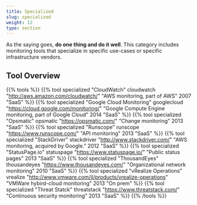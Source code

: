 ```yaml
---
title: Specialized
slug: specialized
weight: 12
type: section
---
```


As the saying goes, **do one thing and do it well**. This category includes monitoring tools that specialize in specific use-cases or specific infrastructure vendors.

## Tool Overview

{{% tools %}}
  {{% tool specialized "CloudWatch" cloudwatch "http://aws.amazon.com/cloudwatch/" "AWS monitoring, part of AWS" 2007 "SaaS" %}}
  {{% tool specialized "Google Cloud Monitoring" googlecloud "https://cloud.google.com/monitoring/" "Google Compute Engine monitoring, part of Google Cloud" 2014 "SaaS" %}}
  {{% tool specialized "Opsmatic" opsmatic "https://opsmatic.com/" "Change monitoring" 2013 "SaaS" %}}
  {{% tool specialized "Runscope" runscope "https://www.runscope.com/" "API monitoring" 2013 "SaaS" %}}
  {{% tool specialized "StackDriver" stackdriver "http://www.stackdriver.com/" "AWS monitoring, acquired by Google." 2012 "SaaS" %}}
  {{% tool specialized "StatusPage.io" statuspage "https://www.statuspage.io/" "Public status pages" 2013 "SaaS" %}}
  {{% tool specialized "ThousandEyes" thousandeyes "https://www.thousandeyes.com/" "Organizational network monitoring" 2010 "SaaS" %}}
  {{% tool specialized "vRealize Operations" vrealize "http://www.vmware.com/il/products/vrealize-operations" "VMWare hybird-cloud monitoring" 2013 "On prem" %}}
  {{% tool specialized "Threat Statck" threatstack "https://www.threatstack.com/" "Continuous security monitoring" 2013 "SaaS" %}}
{{% /tools %}}
